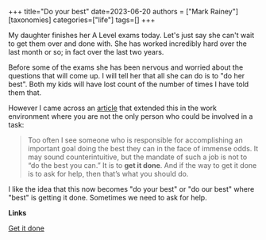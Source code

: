 +++
title="Do your best"
date=2023-06-20
authors = ["Mark Rainey"]
[taxonomies]
categories=["life"]
tags=[]
+++

My daughter finishes her A Level exams today. Let's just say she can't wait to get them over and done with. She has worked incredibly hard over the last month or so; in fact over the last two years.

<!-- more -->

Before some of the exams she has been nervous and worried about the questions that will come up. I will tell her that all she can do is to "do her best". Both my kids will have lost count of the number of times I have told them that.

However I came across an [article](https://boz.com/articles/get-it-done) that extended this in the work environment where you are not the only person who could be involved in a task:

> Too often I see someone who is responsible for accomplishing an important goal doing the best they can in the face of immense odds. It may sound counterintuitive, but the mandate of such a job is not to “do the best you can.” It is to **get it done**. And if the way to get it done is to ask for help, then that’s what you should do.

I like the idea that this now becomes "do your best" or "do our best" where "best" is getting it done. Sometimes we need to ask for help.

__Links__

[Get it done](https://boz.com/articles/get-it-done)

